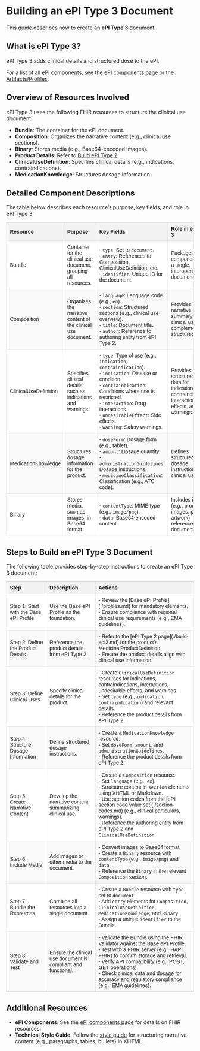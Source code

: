 # Building an ePI Type 3 Document

This guide describes how to create an **ePI Type 3** document.

## What is ePI Type 3?

ePI Type 3 adds clinical details and structured dose to the ePI.

For a list of all ePI components, see the [ePI components page](./epi-components.md) or the [Artifacts/Profiles](https://build.fhir.org/ig/HL7/emedicinal-product-info/artifacts.html#2).

## Overview of Resources Involved

ePI Type 3 uses the following FHIR resources to structure the clinical use document:
- **Bundle**: The container for the ePI document.
- **Composition**: Organizes the narrative content (e.g., clinical use sections).
- **Binary**: Stores media (e.g., Base64-encoded images).
- **Product Details**: Refer to [Build ePI Type 2](https://build.fhir.org/ig/HL7/emedicinal-product-info/build-epi2.html)
- **ClinicalUseDefinition**: Specifies clinical details (e.g., indications, contraindications).
- **MedicationKnowledge**: Structures dosage information.

## Detailed Component Descriptions

The table below describes each resource’s purpose, key fields, and role in ePI Type 3:

<table style="border-collapse: collapse; width: 100%; border: 1px solid #ddd; font-family: Arial, Helvetica, sans-serif; font-size: 14px;">
  <thead style="background-color: #f2f2f2;">
    <tr>
      <th style="border: 1px solid #ddd; padding: 8px; text-align: left; font-weight: bold;">Resource</th>
      <th style="border: 1px solid #ddd; padding: 8px; text-align: left; font-weight: bold;">Purpose</th>
      <th style="border: 1px solid #ddd; padding: 8px; text-align: left; font-weight: bold;">Key Fields</th>
      <th style="border: 1px solid #ddd; padding: 8px; text-align: left; font-weight: bold;">Role in ePI Type 3</th>
    </tr>
  </thead>
  <tbody>
    <tr style="background-color: #ffffff;">
      <td style="border: 1px solid #ddd; padding: 8px;">Bundle</td>
      <td style="border: 1px solid #ddd; padding: 8px;">Container for the clinical use document, grouping all resources.</td>
      <td style="border: 1px solid #ddd; padding: 8px;">
        - <code>type</code>: Set to <code>document</code>.<br>
        - <code>entry</code>: References to Composition, ClinicalUseDefinition, etc.<br>
        - <code>identifier</code>: Unique ID for the document.
      </td>
      <td style="border: 1px solid #ddd; padding: 8px;">Packages all components into a single, interoperable document.</td>
    </tr>
    <tr style="background-color: #f9f9f9;">
      <td style="border: 1px solid #ddd; padding: 8px;">Composition</td>
      <td style="border: 1px solid #ddd; padding: 8px;">Organizes the narrative content of the clinical use document.</td>
      <td style="border: 1px solid #ddd; padding: 8px;">
        - <code>language</code>: Language code (e.g., <code>en</code>).<br>
        - <code>section</code>: Structured sections (e.g., clinical use overview).<br>
        - <code>title</code>: Document title.<br>
        - <code>author</code>: Reference to authoring entity from ePI Type 2.
      </td>
      <td style="border: 1px solid #ddd; padding: 8px;">Provides a narrative summary of clinical use, complementing structured data.</td>
    </tr>
    <tr style="background-color: #ffffff;">
      <td style="border: 1px solid #ddd; padding: 8px;">ClinicalUseDefinition</td>
      <td style="border: 1px solid #ddd; padding: 8px;">Specifies clinical details, such as indications and warnings.</td>
      <td style="border: 1px solid #ddd; padding: 8px;">
        - <code>type</code>: Type of use (e.g., <code>indication</code>, <code>contraindication</code>).<br>
        - <code>indication</code>: Disease or condition.<br>
        - <code>contraindication</code>: Conditions where use is restricted.<br>
        - <code>interaction</code>: Drug interactions.<br>
        - <code>undesirableEffect</code>: Side effects.<br>
        - <code>warning</code>: Safety warnings.
      </td>
      <td style="border: 1px solid #ddd; padding: 8px;">Provides structured clinical data for indications, contraindications, interactions, effects, and warnings.</td>
    </tr>
    <tr style="background-color: #f9f9f9;">
      <td style="border: 1px solid #ddd; padding: 8px;">MedicationKnowledge</td>
      <td style="border: 1px solid #ddd; padding: 8px;">Structures dosage information for the product.</td>
      <td style="border: 1px solid #ddd; padding: 8px;">
        - <code>doseForm</code>: Dosage form (e.g., tablet).<br>
        - <code>amount</code>: Dosage quantity.<br>
        - <code>administrationGuidelines</code>: Dosage instructions.<br>
        - <code>medicineClassification</code>: Classification (e.g., ATC code).
      </td>
      <td style="border: 1px solid #ddd; padding: 8px;">Defines structured dosage instructions for clinical use.</td>
    </tr>
    <tr style="background-color: #ffffff;">
      <td style="border: 1px solid #ddd; padding: 8px;">Binary</td>
      <td style="border: 1px solid #ddd; padding: 8px;">Stores media, such as images, in Base64 format.</td>
      <td style="border: 1px solid #ddd; padding: 8px;">
        - <code>contentType</code>: MIME type (e.g., <code>image/png</code>).<br>
        - <code>data</code>: Base64-encoded content.
      </td>
      <td style="border: 1px solid #ddd; padding: 8px;">Includes images (e.g., product images, pack artwork) referenced in the document.</td>
    </tr>
  </tbody>
</table>

## Steps to Build an ePI Type 3 Document

The following table provides step-by-step instructions to create an ePI Type 3 document:

<table style="border-collapse: collapse; width: 100%; border: 1px solid #ddd; font-family: Arial, Helvetica, sans-serif; font-size: 14px;">
  <thead style="background-color: #f2f2f2;">
    <tr>
      <th style="border: 1px solid #ddd; padding: 8px; text-align: left; font-weight: bold;">Step</th>
      <th style="border: 1px solid #ddd; padding: 8px; text-align: left; font-weight: bold;">Description</th>
      <th style="border: 1px solid #ddd; padding: 8px; text-align: left; font-weight: bold;">Actions</th>
    </tr>
  </thead>
  <tbody>
    <tr style="background-color: #ffffff;">
      <td style="border: 1px solid #ddd; padding: 8px;">Step 1: Start with the Base ePI Profile</td>
      <td style="border: 1px solid #ddd; padding: 8px;">Use the Base ePI Profile as the foundation.</td>
      <td style="border: 1px solid #ddd; padding: 8px;">
        - Review the [Base ePI Profile](./profiles.md) for mandatory elements.<br>
        - Ensure compliance with regional clinical use requirements (e.g., EMA guidelines).
      </td>
    </tr>
    <tr style="background-color: #f9f9f9;">
      <td style="border: 1px solid #ddd; padding: 8px;">Step 2: Define the Product Details</td>
      <td style="border: 1px solid #ddd; padding: 8px;">Reference the product details from ePI Type 2.</td>
      <td style="border: 1px solid #ddd; padding: 8px;">
        - Refer to the [ePI Type 2 page](./build-epi2.md) for the product’s MedicinalProductDefinition.<br>
        - Ensure the product details align with clinical use information.
      </td>
    </tr>
    <tr style="background-color: #ffffff;">
      <td style="border: 1px solid #ddd; padding: 8px;">Step 3: Define Clinical Uses</td>
      <td style="border: 1px solid #ddd; padding: 8px;">Specify clinical details for the product.</td>
      <td style="border: 1px solid #ddd; padding: 8px;">
        - Create <code>ClinicalUseDefinition</code> resources for indications, contraindications, interactions, undesirable effects, and warnings.<br>
        - Set <code>type</code> (e.g., <code>indication</code>, <code>contraindication</code>) and relevant details.<br>
        - Reference the product details from ePI Type 2.
      </td>
    </tr>
    <tr style="background-color: #f9f9f9;">
      <td style="border: 1px solid #ddd; padding: 8px;">Step 4: Structure Dosage Information</td>
      <td style="border: 1px solid #ddd; padding: 8px;">Define structured dosage instructions.</td>
      <td style="border: 1px solid #ddd; padding: 8px;">
        - Create a <code>MedicationKnowledge</code> resource.<br>
        - Set <code>doseForm</code>, <code>amount</code>, and <code>administrationGuidelines</code>.<br>
        - Reference the product details from ePI Type 2.
      </td>
    </tr>
    <tr style="background-color: #ffffff;">
      <td style="border: 1px solid #ddd; padding: 8px;">Step 5: Create Narrative Content</td>
      <td style="border: 1px solid #ddd; padding: 8px;">Develop the narrative content summarizing clinical use.</td>
      <td style="border: 1px solid #ddd; padding: 8px;">
        - Create a <code>Composition</code> resource.<br>
        - Set <code>language</code> (e.g., <code>en</code>).<br>
        - Structure content in <code>section</code> elements using XHTML or Markdown.<br>
        - Use section codes from the [ePI section code value set](./section-codes.md) (e.g., clinical particulars, warnings).<br>
        - Reference the authoring entity from ePI Type 2 and <code>ClinicalUseDefinition</code>.
      </td>
    </tr>
    <tr style="background-color: #f9f9f9;">
      <td style="border: 1px solid #ddd; padding: 8px;">Step 6: Include Media</td>
      <td style="border: 1px solid #ddd; padding: 8px;">Add images or other media to the document.</td>
      <td style="border: 1px solid #ddd; padding: 8px;">
        - Convert images to Base64 format.<br>
        - Create a <code>Binary</code> resource with <code>contentType</code> (e.g., <code>image/png</code>) and <code>data</code>.<br>
        - Reference the <code>Binary</code> in the relevant <code>Composition</code> section.
      </td>
    </tr>
    <tr style="background-color: #ffffff;">
      <td style="border: 1px solid #ddd; padding: 8px;">Step 7: Bundle the Resources</td>
      <td style="border: 1px solid #ddd; padding: 8px;">Combine all resources into a single document.</td>
      <td style="border: 1px solid #ddd; padding: 8px;">
        - Create a <code>Bundle</code> resource with <code>type</code> set to <code>document</code>.<br>
        - Add <code>entry</code> elements for <code>Composition</code>, <code>ClinicalUseDefinition</code>, <code>MedicationKnowledge</code>, and <code>Binary</code>.<br>
        - Assign a unique <code>identifier</code> to the Bundle.
      </td>
    </tr>
    <tr style="background-color: #f9f9f9;">
      <td style="border: 1px solid #ddd; padding: 8px;">Step 8: Validate and Test</td>
      <td style="border: 1px solid #ddd; padding: 8px;">Ensure the clinical use document is compliant and functional.</td>
      <td style="border: 1px solid #ddd; padding: 8px;">
        - Validate the Bundle using the FHIR Validator against the Base ePI Profile.<br>
        - Test with a FHIR server (e.g., HAPI FHIR) to confirm storage and retrieval.<br>
        - Verify API compatibility (e.g., POST, GET operations).<br>
        - Check clinical data and dosage for accuracy and regulatory compliance (e.g., EMA guidelines).
      </td>
    </tr>
  </tbody>
</table>

## Additional Resources
- **ePI Components**: See the [ePI components page](./epi-components.md) for details on FHIR resources.
- **Technical Style Guide**: Follow the [style guide](./style-guide.md) for structuring narrative content (e.g., paragraphs, tables, bullets) in XHTML.